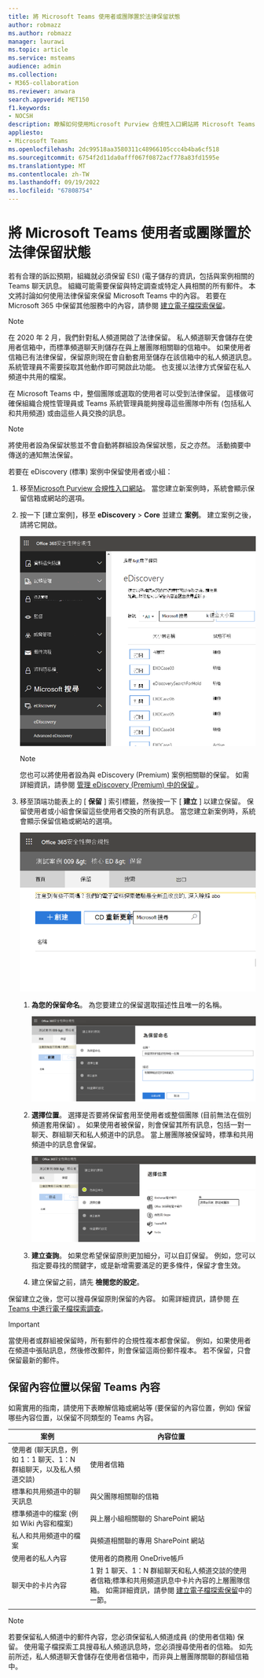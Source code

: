 ```yaml
---
title: 將 Microsoft Teams 使用者或團隊置於法律保留狀態
author: robmazz
ms.author: robmazz
manager: laurawi
ms.topic: article
ms.service: msteams
audience: admin
ms.collection:
- M365-collaboration
ms.reviewer: anwara
search.appverid: MET150
f1.keywords:
- NOCSH
description: 瞭解如何使用Microsoft Purview 合規性入口網站將 Microsoft Teams 使用者或小組設為法律保留狀態，並瞭解哪些專案需要根據資料需求進行法律保留。
appliesto:
- Microsoft Teams
ms.openlocfilehash: 2dc99518aa3580311c48966105ccc4b4ba6cf518
ms.sourcegitcommit: 6754f2d11da0afff067f0872acf778a83fd1595e
ms.translationtype: MT
ms.contentlocale: zh-TW
ms.lasthandoff: 09/19/2022
ms.locfileid: "67808754"
---
```

# <a name="place-a-microsoft-teams-user-or-team-on-legal-hold"></a>將 Microsoft Teams 使用者或團隊置於法律保留狀態

若有合理的訴訟預期，組織就必須保留 ESI)  (電子儲存的資訊，包括與案例相關的 Teams 聊天訊息。 組織可能需要保留與特定調查或特定人員相關的所有郵件。 本文將討論如何使用法律保留來保留 Microsoft Teams 中的內容。 若要在 Microsoft 365 中保留其他服務中的內容，請參閱 [建立電子檔探索保留](/microsoft-365/compliance/create-ediscovery-holds)。

> [!NOTE]
> 在 2020 年 2 月，我們針對私人頻道開啟了法律保留。 私人頻道聊天會儲存在使用者信箱中，而標準頻道聊天則儲存在與上層團隊相關聯的信箱中。 如果使用者信箱已有法律保留，保留原則現在會自動套用至儲存在該信箱中的私人頻道訊息。 系統管理員不需要採取其他動作即可開啟此功能。 也支援以法律方式保留在私人頻道中共用的檔案。

在 Microsoft Teams 中，整個團隊或選取的使用者可以受到法律保留。 這樣做可確保組織合規性管理員或 Teams 系統管理員能夠搜尋這些團隊中所有 (包括私人和共用頻道) 或由這些人員交換的訊息。

> [!NOTE]
> 將使用者設為保留狀態並不會自動將群組設為保留狀態，反之亦然。
> 活動摘要中傳送的通知無法保留。

若要在 eDiscovery (標準) 案例中保留使用者或小組：

1. 移至[Microsoft Purview 合規性入口網站](https://compliance.microsoft.com)。 當您建立新案例時，系統會顯示保留信箱或網站的選項。

2. 按一下 [建立案例]，移至 **eDiscovery**  >  **Core** 並建立 **案例**。 建立案例之後，請將它開啟。
  
   ![已選取 [Microsoft Teams 電子檔探索] 索引標籤，顯示 [建立案例] 按鈕。](media/LegalHold1.png)

   > [!NOTE]
   > 您也可以將使用者設為與 eDiscovery (Premium) 案例相關聯的保留。 如需詳細資訊，請參閱 [管理 eDiscovery (Premium) 中的保留 ](/microsoft-365/compliance/managing-holds)。

3. 移至頂端功能表上的 [ **保留** ] 索引標籤，然後按一下 [ **建立** ] 以建立保留。 保留使用者或小組會保留這些使用者交換的所有訊息。 當您建立新案例時，系統會顯示保留信箱或網站的選項。

   ![顯示已選取 [保留] 索引標籤，以及下方 [建立] 按鈕的影像。](media/LegalHold2.png)

   1. **為您的保留命名**。 為您要建立的保留選取描述性且唯一的名稱。
  
       ![此螢幕擷取畫面顯示 [命名您的保留] 索引標籤，您可以在此輸入您正在建立之保留的名稱和描述。](media/LegalHold3.png)

   2. **選擇位置**。 選擇是否要將保留套用至使用者或整個團隊 (目前無法在個別頻道套用保留) 。 如果使用者被保留，則會保留其所有訊息，包括一對一聊天、群組聊天和私人頻道中的訊息。 當上層團隊被保留時，標準和共用頻道中的訊息會保留。

      ![選擇您要保留的資料位置。](media/LegalHold4.png)

   3. **建立查詢**。 如果您希望保留原則更加細分，可以自訂保留。 例如，您可以指定要尋找的關鍵字，或是新增需要滿足的更多條件，保留才會生效。

   4. 建立保留之前，請先 **檢閱您的設定**。

保留建立之後，您可以搜尋保留原則保留的內容。 如需詳細資訊，請參閱 [在 Teams 中進行電子檔探索調查](eDiscovery-investigation.md)。

> [!IMPORTANT]
> 當使用者或群組被保留時，所有郵件的合規性複本都會保留。 例如，如果使用者在頻道中張貼訊息，然後修改郵件，則會保留這兩份郵件複本。 若不保留，只會保留最新的郵件。

## <a name="content-locations-to-place-on-hold-to-preserve-teams-content"></a>保留內容位置以保留 Teams 內容

如需實用的指南，請使用下表瞭解信箱或網站等 (要保留的內容位置，例如) 保留哪些內容位置，以保留不同類型的 Teams 內容。

|案例  |內容位置  |
|---------|---------|
|使用者 (聊天訊息，例如 1：1 聊天、1：N 群組聊天，以及私人頻道交談)      |使用者信箱         |
|標準和共用頻道中的聊天訊息    |與父團隊相關聯的信箱         |
|標準頻道中的檔案 (例如 Wiki 內容和檔案)      |與上層小組相關聯的 SharePoint 網站        |
|私人和共用頻道中的檔案     |與頻道相關聯的專用 SharePoint 網站
|使用者的私人內容     |使用者的商務用 OneDrive帳戶       |
|聊天中的卡片內容|1 對 1 聊天、1：N 群組聊天和私人頻道交談的使用者信箱;標準和共用頻道訊息中卡片內容的上層團隊信箱。 如需詳細資訊，請參閱 [建立電子檔探索保留](/microsoft-365/compliance/create-ediscovery-holds#preserve-card-content)中的一節。|
|||

> [!NOTE]
> 若要保留私人頻道中的郵件內容，您必須保留私人頻道成員 (的使用者信箱) 保留。 使用電子檔探索工具搜尋私人頻道訊息時，您必須搜尋使用者的信箱。 如先前所述，私人頻道聊天會儲存在使用者信箱中，而非與上層團隊關聯的群組信箱中。
